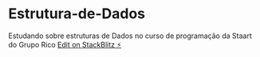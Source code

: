 # Estrutura-de-Dados
Estudando sobre estruturas de Dados no curso de programação da Staart do Grupo Rico
[Edit on StackBlitz ⚡️](https://stackblitz.com/edit/node-ftpne2)